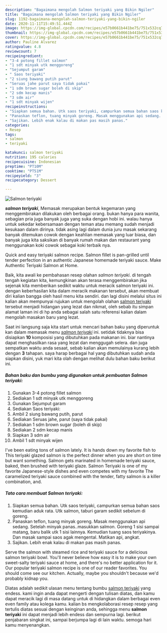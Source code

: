 ```yaml
---
description: "Bagaimana mengolah Salmon teriyaki yang Bikin Ngiler"
title: "Bagaimana mengolah Salmon teriyaki yang Bikin Ngiler"
slug: 1192-bagaimana-mengolah-salmon-teriyaki-yang-bikin-ngiler
date: 2020-11-11T15:49:51.444Z
image: https://img-global.cpcdn.com/recipes/e57b0661b441be75/751x532cq70/salmon-teriyaki-foto-resep-utama.jpg
thumbnail: https://img-global.cpcdn.com/recipes/e57b0661b441be75/751x532cq70/salmon-teriyaki-foto-resep-utama.jpg
cover: https://img-global.cpcdn.com/recipes/e57b0661b441be75/751x532cq70/salmon-teriyaki-foto-resep-utama.jpg
author: Pauline Alvarez
ratingvalue: 4.8
reviewcount: 7
recipeingredient:
- "3-4 potong fillet salmon"
- "1 sdt minyak utk menggoreng"
- "Sejumput garam"
- " Saos teriyaki"
- "2 siung bawang putih parut"
- "Seruas jahe parut saya tidak pakai"
- "1 sdm brown sugar boleh di skip"
- "2 sdm kecap manis"
- "3 sdm air"
- "1 sdt minyak wijen"
recipeinstructions:
- "Siapkan semua bahan. Utk saos teriyaki, campurkan semua bahan saos kemudian aduk rata. Utk salmon, taburi garam sedikit sebelum di goreng."
- "Panaskan teflon, tuang minyak goreng. Masak menggunakan api sedang. Setelah minyak panas..masukkan salmon. Goreng 1 sisi sampai matang, baru balik utk 1 sisi lainnya. Kemudian tuang saos teriyakinya. Dan masak sampai saos agak mengental. Matikan api, angkat."
- "Sajikan. Lebih enak kalau di makan pas masih panas."
categories:
- Resep
tags:
- salmon
- teriyaki

katakunci: salmon teriyaki 
nutrition: 195 calories
recipecuisine: Indonesian
preptime: "PT10M"
cooktime: "PT51M"
recipeyield: "3"
recipecategory: Dessert

---
```



![Salmon teriyaki](https://img-global.cpcdn.com/recipes/e57b0661b441be75/751x532cq70/salmon-teriyaki-foto-resep-utama.jpg)

<b><i>salmon teriyaki</i></b>, Memasak merupakan bentuk kegemaran yang menggembirakan dilakukan oleh berbagai orang. bukan hanya para wanita, sebagian pria juga banyak juga yang suka dengan hobi ini. walau hanya untuk sekedar kebersamaan dengan teman atau memang sudah menjadi kesukaan dalam dirinya. tidak asing lagi dalam dunia juru masak sekarang banyak ditemukan cowok dengan keahlian memasak yang luar biasa, dan banyak juga kita saksikan di banyak rumah makan dan restaurant yang menggunakan koki cowok sebagai koki terbaik nya.

Quick and easy teriyaki salmon recipe. Salmon fillet is pan-grilled until tender perfection in an authentic Japanese homemade teriyaki sauce. Make Authentic Teriyaki Salmon at Home.

Baik, kita awali ke pembahasan resep olahan <i>salmon teriyaki</i>. di tengah tengah kegiatan kita, kemungkinan akan terasa menggembirakan jika sejenak kita memberikan sedikit waktu untuk meracik salmon teriyaki ini. dengan keberhasilan kita dalam meracik makanan tersebut, akan membuat diri kalian bangga oleh hasil menu kita sendiri. dan lagi disini melalui situs ini kalian akan mempunyai rujukan untuk mengolah olahan <u>salmon teriyaki</u> tersebut menjadi hidangan yang lezat dan nikmat, oleh sebab itu simpan alamat laman ini di hp anda sebagai salah satu referensi kalian dalam mengolah masakan baru yang lezat.


Saat ini langsung saja kita start untuk mencari bahan baku yang diperuntuk kan dalam memasak menu <u><i>salmon teriyaki</i></u> ini. setidak tidaknya bisa disiapkan <b>10</b> komposisi yang dibutuhkan pada makanan ini. biar nantinya dapat menghasilkan rasa yang lezat dan menggugah selera. dan juga sempatkan waktu anda sesaat, sebab kalian akan memulainya kurang lebih dengan <b>3</b> tahapan. saya harap berbagai hal yang dibutuhkan sudah anda siapkan disini, yuk mari kita olah dengan melihat dulu bahan baku berikut ini.

<!--inarticleads1-->

##### Bahan baku dan bumbu yang digunakan untuk pembuatan Salmon teriyaki:

1. Gunakan 3-4 potong fillet salmon
1. Sediakan 1 sdt minyak utk menggoreng
1. Gunakan Sejumput garam
1. Sediakan  Saos teriyaki:
1. Ambil 2 siung bawang putih, parut
1. Sediakan Seruas jahe, parut (saya tidak pakai)
1. Sediakan 1 sdm brown sugar (boleh di skip)
1. Sediakan 2 sdm kecap manis
1. Siapkan 3 sdm air
1. Ambil 1 sdt minyak wijen


I&#39;ve been eating tons of salmon lately. It is hands down my favorite fish to This teriyaki glazed salmon is the perfect dinner when you are short on time but want something. Salmon gets marinated in homemade teriyaki sauce, baked, then brushed with teriyaki glaze. Salmon Teriyaki is one of my favorite Japanese-style dishes and even competes with my favorite The caramelized teriyaki sauce combined with the tender, fatty salmon is a killer combination, and. 

<!--inarticleads2-->

##### Tata cara membuat Salmon teriyaki:

1. Siapkan semua bahan. Utk saos teriyaki, campurkan semua bahan saos kemudian aduk rata. Utk salmon, taburi garam sedikit sebelum di goreng.
1. Panaskan teflon, tuang minyak goreng. Masak menggunakan api sedang. Setelah minyak panas..masukkan salmon. Goreng 1 sisi sampai matang, baru balik utk 1 sisi lainnya. Kemudian tuang saos teriyakinya. Dan masak sampai saos agak mengental. Matikan api, angkat.
1. Sajikan. Lebih enak kalau di makan pas masih panas.


Serve the salmon with steamed rice and teriyaki sauce for a delicious salmon teriyaki bowl. You&#39;ll never believe how easy it is to make your own sweet-salty teriyaki sauce at home, and there&#39;s no better application for it. Our popular teriyaki salmon recipe is one of our reader favorites. You should come see our kitchen. Actually, maybe you shouldn&#39;t because we&#39;d probably kidnap you. 

Diatas adalah sedikit ulasan menu tentang bumbu <u>salmon teriyaki</u> yang endess. kami ingin anda dapat mengerti dengan tulisan diatas, dan kamu dapat meracik lagi di masa datang untuk di hidangkan dalam berbagai even even family atau kolega kamu. kalian bs mengkolaborasi resep resep yang tertulis diatas sesuai dengan keinginan anda, sehingga menu <b>salmon teriyaki</b> ini dapat menjadi lebih endess dan sempurna lagi. berikut penjabaran singkat ini, sampai berjumpa lagi di lain waktu. semoga hari kamu menyenangkan.

